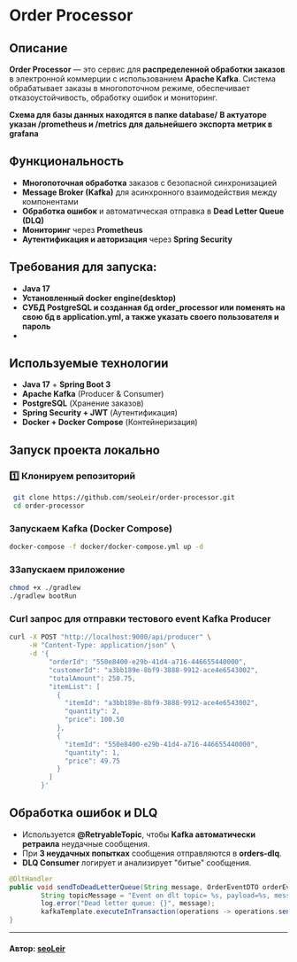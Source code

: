 # Order Processor

## Описание
**Order Processor** — это сервис для **распределенной обработки заказов** в электронной коммерции с использованием **Apache Kafka**. Система обрабатывает заказы в многопоточном режиме, обеспечивает отказоустойчивость, обработку ошибок и мониторинг.

**Схема для базы данных находятся в папке database/**
**В актуаторе указан /prometheus и /metrics для дальнейшего экспорта метрик в grafana** 

## Функциональность
- **Многопоточная обработка** заказов с безопасной синхронизацией
- **Message Broker (Kafka)** для асинхронного взаимодействия между компонентами
- **Обработка ошибок** и автоматическая отправка в **Dead Letter Queue (DLQ)**
- **Мониторинг** через **Prometheus**
- **Аутентификация и авторизация** через **Spring Security**

## Требования для запуска:
- **Java 17**
- **Установленный docker engine(desktop)**
- **СУБД PostgreSQL и созданная бд order_processor или поменять на свою бд в application.yml, а также указать своего пользователя и пароль**
- 

## Используемые технологии
- **Java 17** + **Spring Boot 3**
- **Apache Kafka** (Producer & Consumer)
- **PostgreSQL** (Хранение заказов)
- **Spring Security + JWT** (Аутентификация)
- **Docker + Docker Compose** (Контейнеризация)

## Запуск проекта локально
### 1️⃣ **Клонируем репозиторий**
```sh
 git clone https://github.com/seoLeir/order-processor.git
 cd order-processor
```

### **Запускаем Kafka (Docker Compose)**
```sh
docker-compose -f docker/docker-compose.yml up -d
```

### 3**Запускаем приложение**
```sh
chmod +x ./gradlew
./gradlew bootRun 
```

### **Curl запрос для отправки тестового event Kafka Producer**
```sh
curl -X POST "http://localhost:9000/api/producer" \
     -H "Content-Type: application/json" \
     -d '{
          "orderId": "550e8400-e29b-41d4-a716-446655440000",
          "customerId": "a3bb189e-8bf9-3888-9912-ace4e6543002",
          "totalAmount": 250.75,
          "itemList": [
            {
              "itemId": "a3bb189e-8bf9-3888-9912-ace4e6543002",
              "quantity": 2,
              "price": 100.50
            },
            {
              "itemId": "550e8400-e29b-41d4-a716-446655440000",
              "quantity": 1,
              "price": 49.75
            }
          ]
        }'
```


## Обработка ошибок и DLQ
- Используется **@RetryableTopic**, чтобы **Kafka автоматически ретраила** неудачные сообщения.
- При **3 неудачных попытках** сообщения отправляются в **orders-dlq**.
- **DLQ Consumer** логирует и анализирует "битые" сообщения.

```java
@DltHandler
public void sendToDeadLetterQueue(String message, OrderEventDTO orderEventDTO, String topic) {
        String topicMessage = "Event on dlt topic= %s, payload=%s, message: %s".formatted(topic, orderEventDTO, message);
        log.error("Dead letter queue: {}", message);
        kafkaTemplate.executeInTransaction(operations -> operations.send(topic, topicMessage));
}
```

---
#### Автор: [seoLeir](https://github.com/seoLeir)

